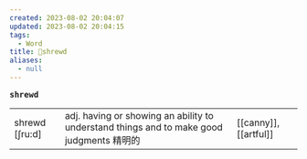 ```yaml
---
created: 2023-08-02 20:04:07
updated: 2023-08-02 20:04:15
tags:
  - Word
title: 📖shrewd
aliases:
  - null
---
```


<pre><strong>shrewd</strong></pre>
|   |   |   |
|---|---|---|
|shrewd [ʃru:d]|adj. having or showing an ability to understand things and to make good judgments 精明的|[[canny]], [[artful]]|
